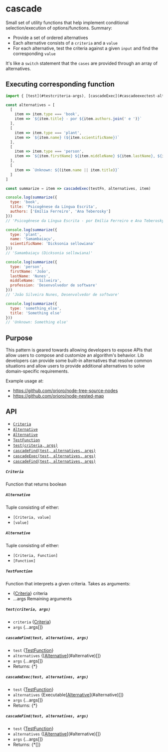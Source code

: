 # cascade

Small set of utility functions that help implement conditional selection/execution
of options/functions. Summary:
- Provide a set of ordered alternatives
- Each alternative consists of a `criteria` and a `value`
- For each alternative, test the criteria against a given `input` and find the
  corresponding `value`

It's like a `switch` statement that the `cases` are provided through an array of
alternatives.

## Executing corresponding function
```js
import { [test](#testcriteria-args), [cascadeExec](#cascadeexectest-alternatives-args) } from '@orioro/cascade'

const alternatives = [
  [
    item => item.type === 'book',
    item => `${item.title} - por ${item.authors.join(' e ')}`
  ],
  [
    item => item.type === 'plant',
    item => `${item.name} (${item.scientificName})`
  ],
  [
    item => item.type === 'person',
    item => `${item.firstName} ${item.middleName} ${item.lastName}, ${item.profession}`
  ],
  [
    item => `Unknown: ${(item.name || item.title)}`
  ]
]

const summarize = item => cascadeExec(testFn, alternatives, item)

console.log(summarize({
  type: 'book',
  title: 'Psicogênese da Língua Escrita',
  authors: ['Emília Ferreiro', 'Ana Teberosky']
}))
// 'Psicogênese da Língua Escrita - por Emília Ferreiro e Ana Teberosky'

console.log(summarize({
  type: 'plant',
  name: 'Samambaiaçu',
  scientificName: 'Dicksonia sellowiana'
}))
// 'Samambaiaçu (Dicksonia sellowiana)'

console.log(summarize({
  type: 'person',
  firstName: 'João',
  lastName: 'Nunes',
  middleName: 'Silveira',
  profession: 'Desenvolvedor de software'
}))
// 'João Silveira Nunes, Desenvolvedor de software'

console.log(summarize({
  type: 'something_else',
  title: 'Something else'
}))
// 'Unknown: Something else'
```

## Purpose

This pattern is geared towards allowing developers to expose APIs that allow users
to compose and customize an algorithm's behavior. Lib developers can provide some
built-in alternatives that resolve common situations and allow users to provide
additional alternatives to solve domain-specific requirements.

Example usage at:
- https://github.com/orioro/node-tree-source-nodes
- https://github.com/orioro/node-nested-map

## API

- [`Criteria`](#criteria)
- [`Alternative`](#alternative)
- [`Alternative`](#alternative)
- [`TestFunction`](#testfunction)
- [`test(criteria, args)`](#testcriteria-args)
- [`cascadeFind(test, alternatives, args)`](#cascadefindtest-alternatives-args)
- [`cascadeExec(test, alternatives, args)`](#cascadeexectest-alternatives-args)
- [`cascadeFind(test, alternatives, args)`](#cascadefindtest-alternatives-args)

##### `Criteria`

Function that returns boolean



##### `Alternative`

Tuple consisting of either:
- `[Criteria, value]`
- `[value]`



##### `Alternative`

Tuple consisting of either:
- `[Criteria, Function]`
- `[Function]`



##### `TestFunction`

Function that interprets a given criteria.
Takes as arguments:
- {[Criteria](#criteria)} criteria
- ...args Remaining arguments



##### `test(criteria, args)`

- `criteria` {[Criteria](#criteria)}
- `args` {...args[]}

##### `cascadeFind(test, alternatives, args)`

- `test` {[TestFunction](#[test](#testcriteria-args)function)}
- `alternatives` {[[Alternative](#alternative)](#alternative)[]}
- `args` {...args[]}
- Returns: {*} 

##### `cascadeExec(test, alternatives, args)`

- `test` {[TestFunction](#[test](#testcriteria-args)function)}
- `alternatives` {Executable[[Alternative](#alternative)](#alternative)[]}
- `args` {...args[]}
- Returns: {*} 

##### `cascadeFind(test, alternatives, args)`

- `test` {[TestFunction](#[test](#testcriteria-args)function)}
- `alternatives` {[[Alternative](#alternative)](#alternative)[]}
- `args` {...args[]}
- Returns: {*[]}
